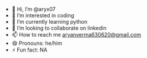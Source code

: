 - 👋 Hi, I’m @aryx07 
- 👀 I’m interested in coding
- 🌱 I’m currently learning python
- 💞️ I’m looking to collaborate on linkedin
- 📫 How to reach me aryanverma630620@gmail.com
- 😄 Pronouns: he/him
- ⚡ Fun fact: NA

<!---
aryx07/aryx07 is a ✨ special ✨ repository because its `README.md` (this file) appears on your GitHub profile.
You can click the Preview link to take a look at your changes.
--->
